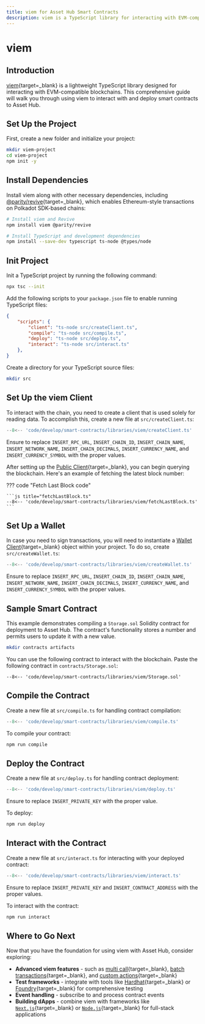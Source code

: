 ```yaml
---
title: viem for Asset Hub Smart Contracts
description: viem is a TypeScript library for interacting with EVM-compatible chains. This guide covers using viem to deploy and interact with smart contracts on Asset Hub.
---
```


# viem

## Introduction

[viem](https://viem.sh/){target=\_blank} is a lightweight TypeScript library designed for interacting with EVM-compatible blockchains. This comprehensive guide will walk you through using viem to interact with and deploy smart contracts to Asset Hub.

## Set Up the Project

First, create a new folder and initialize your project:

```bash
mkdir viem-project
cd viem-project
npm init -y
```

## Install Dependencies

Install viem along with other necessary dependencies, including [@parity/revive](/polkadot-protocol/smart-contract-basics/polkavm-design/){target=\_blank}, which enables Ethereum-style transactions on Polkadot SDK-based chains:

```bash
# Install viem and Revive
npm install viem @parity/revive

# Install TypeScript and development dependencies
npm install --save-dev typescript ts-node @types/node
```

## Init Project

Init a TypeScript project by running the following command:

```bash
npx tsc --init
```

Add the following scripts to your `package.json` file to enable running TypeScript files:

```json
{
    "scripts": {
        "client": "ts-node src/createClient.ts",
        "compile": "ts-node src/compile.ts",
        "deploy": "ts-node src/deploy.ts",
        "interact": "ts-node src/interact.ts"
    },
}
```

Create a directory for your TypeScript source files:

```bash
mkdir src
```

## Set Up the viem Client

To interact with the chain, you need to create a client that is used solely for reading data. To accomplish this, create a new file at `src/createClient.ts`:

```typescript title="createClient.ts"
--8<-- 'code/develop/smart-contracts/libraries/viem/createClient.ts'
```

Ensure to replace `INSERT_RPC_URL`, `INSERT_CHAIN_ID`, `INSERT_CHAIN_NAME`, `INSERT_NETWORK_NAME`, `INSERT_CHAIN_DECIMALS`, `INSERT_CURRENCY_NAME`, and `INSERT_CURRENCY_SYMBOL` with the proper values.

After setting up the [Public Client](https://viem.sh/docs/clients/public#public-client){target=\_blank}, you can begin querying the blockchain. Here's an example of fetching the latest block number:

??? code "Fetch Last Block code"

    ```js title="fetchLastBlock.ts"
    --8<-- 'code/develop/smart-contracts/libraries/viem/fetchLastBlock.ts'
    ```

## Set Up a Wallet

In case you need to sign transactions, you will need to instantiate a [Wallet Client](https://viem.sh/docs/clients/wallet#wallet-client){target=\_blank} object within your project. To do so, create `src/createWallet.ts`:

```typescript title="createWallet.ts"
--8<-- 'code/develop/smart-contracts/libraries/viem/createWallet.ts'
```

Ensure to replace `INSERT_RPC_URL`, `INSERT_CHAIN_ID`, `INSERT_CHAIN_NAME`, `INSERT_NETWORK_NAME`, `INSERT_CHAIN_DECIMALS`, `INSERT_CURRENCY_NAME`, and `INSERT_CURRENCY_SYMBOL` with the proper values.

## Sample Smart Contract

This example demonstrates compiling a `Storage.sol` Solidity contract for deployment to Asset Hub. The contract's functionality stores a number and permits users to update it with a new value.

```bash
mkdir contracts artifacts
```

You can use the following contract to interact with the blockchain. Paste the following contract in `contracts/Storage.sol`:

```solidity title="Storage.sol"
--8<-- 'code/develop/smart-contracts/libraries/viem/Storage.sol'
```

## Compile the Contract

Create a new file at `src/compile.ts` for handling contract compilation:

```typescript title="compile.ts"
--8<-- 'code/develop/smart-contracts/libraries/viem/compile.ts'
```

To compile your contract:

```bash
npm run compile
```

## Deploy the Contract

Create a new file at `src/deploy.ts` for handling contract deployment:

```typescript title="deploy.ts"
--8<-- 'code/develop/smart-contracts/libraries/viem/deploy.ts'
```

Ensure to replace `INSERT_PRIVATE_KEY` with the proper value.

To deploy:

```bash
npm run deploy
```

## Interact with the Contract

Create a new file at `src/interact.ts` for interacting with your deployed contract:

```typescript title="interact.ts"
--8<-- 'code/develop/smart-contracts/libraries/viem/interact.ts'
```

Ensure to replace `INSERT_PRIVATE_KEY` and `INSERT_CONTRACT_ADDRESS` with the proper values.

To interact with the contract:

```bash
npm run interact
```

## Where to Go Next

Now that you have the foundation for using viem with Asset Hub, consider exploring:

- **Advanced viem features** - such as [multi call](https://viem.sh/docs/contract/multicall#multicall){target=\_blank}, [batch transactions](https://viem.sh/docs/clients/transports/http#batch-json-rpc){target=\_blank}, and [custom actions](https://viem.sh/docs/clients/custom#extending-with-actions-or-configuration){target=\_blank}
- **Test frameworks** - integrate with tools like [Hardhat](https://hardhat.org/){target=\_blank} or [Foundry](https://book.getfoundry.sh/){target=\_blank} for comprehensive testing
- **Event handling** - subscribe to and process contract events
- **Building dApps** - combine viem with frameworks like [`Next.js`](https://nextjs.org/docs){target=\_blank} or [`Node.js`](https://nodejs.org/en){target=\_blank} for full-stack applications